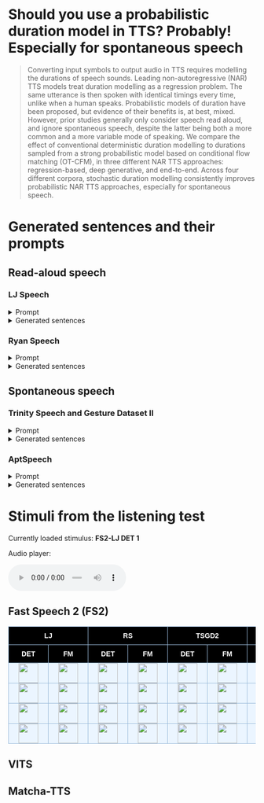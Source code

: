 # Should you use a probabilistic duration model in TTS? Probably! Especially for spontaneous speech

> Converting input symbols to output audio in TTS requires modelling the durations of speech sounds. Leading non-autoregressive (NAR) TTS models treat duration modelling as a regression problem. The same utterance is then spoken with identical timings every time, unlike when a human speaks. Probabilistic models of duration have been proposed, but evidence of their benefits is, at best, mixed. However, prior studies generally only consider speech read aloud, and ignore spontaneous speech, despite the latter being both a more common and a more variable mode of speaking. We compare the effect of conventional deterministic duration modelling to durations sampled from a strong probabilistic model based on conditional flow matching (OT-CFM), in three different NAR TTS approaches: regression-based, deep generative, and end-to-end. Across four different corpora, stochastic duration modelling consistently improves probabilistic NAR TTS approaches, especially for spontaneous speech.



<style type="text/css">
    .tg {
    border-collapse: collapse;
    border-color: #9ABAD9;
    border-spacing: 0;
  }

  .tg td {
    background-color: #EBF5FF;
    border-color: #9ABAD9;
    border-style: solid;
    border-width: 1px;
    color: #444;
    font-family: Arial, sans-serif;
    font-size: 14px;
    overflow: hidden;
    padding: 0px 20px;
    word-break: normal;
    font-weight: bold;
    vertical-align: middle;
    horizontal-align: center;
    white-space: nowrap;
  }

  .tg th {
    background-color: #000000;
    border-color: #9ABAD9;
    border-style: solid;
    border-width: 1px;
    color: #fff;
    font-family: Arial, sans-serif;
    font-size: 14px;
    font-weight: normal;
    overflow: hidden;
    padding: 0px 20px;
    word-break: normal;
    font-weight: bold;
    vertical-align: middle;
    horizontal-align: center;
    white-space: nowrap;
    padding: 10px;
    margin: auto;
  }

  .tg .tg-0pky {
    border-color: inherit;
    text-align: center;
    vertical-align: top,
  }

  .tg .tg-fymr {
    border-color: inherit;
    font-weight: bold;
    text-align: center;
    vertical-align: top
  }
  .slider {
  -webkit-appearance: none;
  width: 75%;
  height: 15px;
  border-radius: 5px;
  background: #d3d3d3;
  outline: none;
  opacity: 0.7;
  -webkit-transition: .2s;
  transition: opacity .2s;
}

.slider::-webkit-slider-thumb {
  -webkit-appearance: none;
  appearance: none;
  width: 25px;
  height: 25px;
  border-radius: 50%;
  background: #409cff;
  cursor: pointer;
}

.slider::-moz-range-thumb {
  width: 25px;
  height: 25px;
  border-radius: 50%;
  background: #409cff;
  cursor: pointer;
}

audio {
    width: 240px;
}

/* CSS */
.button-12 {
  display: flex;
  flex-direction: column;
  align-items: center;
  padding: 6px 14px;
  font-family: -apple-system, BlinkMacSystemFont, 'Roboto', sans-serif;
  border-radius: 6px;
  border: none;

  background: #6E6D70;
  box-shadow: 0px 0.5px 1px rgba(0, 0, 0, 0.1), inset 0px 0.5px 0.5px rgba(255, 255, 255, 0.5), 0px 0px 0px 0.5px rgba(0, 0, 0, 0.12);
  color: #DFDEDF;
  user-select: none;
  -webkit-user-select: none;
  touch-action: manipulation;
}

.button-12:focus {
  box-shadow: inset 0px 0.8px 0px -0.25px rgba(255, 255, 255, 0.2), 0px 0.5px 1px rgba(0, 0, 0, 0.1), 0px 0px 0px 3.5px rgba(58, 108, 217, 0.5);
  outline: 0;
}

video {
  margin: 1em;
}


</style>

# Generated sentences and their prompts



## Read-aloud speech

### LJ Speech

<details>

<summary>Prompt</summary>
<p>
Take these sentence for example:

<br/>
``` <br/>
The prisoners were in due course transferred to Newgate, to be put upon their trial at the Central Criminal Court. <br/>
They had to handcuff her by force against the most violent resistance, and still she raged and stormed, <br/>
The Secret Service has attempted to perform this function through the activities of its Protective Research Section <br/>
But the affair still remained a profound mystery. No light was thrown upon it till, towards the end of March, 
Yet the public opinion of the whole body seems to have checked dissipation. <br/>
the Presidential limousine arrived at the emergency entrance of the Parkland Hospital at about twelve:thirty-five p.m. <br/>
Oswald was arrested and jailed by the New Orleans Police Department for disturbing the peace, in connection with a street fight which broke out when he was accosted <br/>
gaming of all sorts should be peremptorily forbidden under heavy pains and penalties. <br/>
we have reached into the heart of the problem which is to provide such annual earnings for the lowest paid worker as will meet his minimum needs. <br/>
it had established periodic regular review of the status of four hundred individuals; <br/>
who was one of the first witnesses to alert the police to the Depository as the source of the shots, as has been discussed in chapter three. <br/>
were governed by rules which they themselves had framed, and under which subscriptions were levied <br/>
might have been more alert in the Dallas motorcade if they had retired promptly in Fort Worth. <br/>
. <br/>
. <br/>
. <br/>
100 sentences <br/>
<br/>
``` <br/>

Generate 100 sentences in a similar writing style. Talk about going to the zoo, going to a shopping centre or a mall and a day at the school. Make sure it looks like the text is from a similar speaker. Same conversational style try to match the speaker characteristics as much as you can.
</p>
</details>

<details>
<summary>Generated sentences</summary>
<p>
TThe family, in anticipation of a delightful day, set forth to the zoological gardens, a repository of nature's marvels. <br/>
Upon entering the grand gates of the shopping centre, they were greeted by a cacophony of sounds, each store vying for attention. <br/>
The majestic lion, king of the animal kingdom, lay in repose under the shade of an ancient oak, barely acknowledging the gathered spectators. <br/>
This journey from classroom to zoo to mall taught one vital lesson: learning thrives not just in silence and books but in the lively embrace of the world's vast wonders. <br/>
Children, with eyes wide with wonder, pressed their faces against the glass of the aquarium, mesmerized by the dance of the tropical fish. <br/>
In the food court, a veritable feast was laid out, offering delicacies from the far corners of the earth, each stall a testament to the culinary diversity of mankind. <br/>
The elephant, with its ponderous gait and wise eyes, seemed to carry the wisdom of the ages as it slowly made its way to the watering hole. <br/>
The milliner's shop, with its array of bonnets and hats, seemed a throwback to a time when headwear was a symbol of one's status in society. <br/>
The shrill cries of the monkeys in their enclosure provided a stark contrast to the otherwise serene ambiance of the zoo. <br/>
Bargain hunters thronged the aisles of the clearance sale, each in search of that elusive deal that would mark the day's triumph. <br/>
The giraffes, with their long necks stretching towards the heavens, seemed to be in a world of their own, aloof from the gaze of the onlookers. <br/>
The scent of freshly baked bread from the bakery mingled with the perfume of the florist, creating an olfactory tapestry that enveloped the shoppers. <br/>
The reptile house, with its dimly lit corridors and the silent watchfulness of its inhabitants, evoked a sense of mystery and ancient lore. <br/>
The jeweler, with a craftsman's eye, meticulously arranged the display, each piece a testament to human artistry and the allure of precious stones. <br/>
The peacocks, with their plumage in full display, strutted with an air of vanity, seemingly aware of their unrivaled beauty. <br/>
The bookshop, a haven of tranquility amidst the hustle and bustle, offered the promise of worlds waiting to be discovered within the pages of its tomes. <br/>
The ice cream vendor, with his cart adorned with pictures of frozen delights, became the center of attention as children clamored for a sweet treat. <br/>
The fragrance section of the department store enveloped shoppers in a cloud of scents, each vial containing the essence of dreams and memories. <br/>
The penguins, with their comedic waddle, provided a moment of levity, their antics a reminder of nature's capacity for joy. <br/>
The antique shop, a treasure trove of history's artifacts, invited the curious to delve into the stories of objects left behind by time. <br/>
The butterfly enclosure, a kaleidoscope of color, offered a moment of enchantment as these delicate creatures flitted from flower to flower. <br/>
In the toy shop, generations of toys stood in silent testimony to the changing tides of children's fantasies and the timeless joy of play. <br/>
The zoo's aviary, a symphony of birdcalls, was a reminder of the vastness of nature's palette, each species a unique note in the harmony of life. <br/>
The café, with its promise of refreshment, became a gathering place for weary shoppers, a brief respite in their quest for commerce. <br/>
As the day waned, the families, laden with purchases and memories, made their way home, their hearts full from the day's adventures in the realms of nature and commerce. <br/>
Upon entering the grand gates of the local zoo, one is immediately struck by the cacophony of sounds, a vivid testament to the diversity housed within. <br/>
The majestic lions, in their enclosures, lay with a regal indifference, surveying their kingdom with lazy, half-closed eyes. <br/>
Children, their faces alight with wonder, pressed eagerly against the glass of the reptile house, their breath fogging up the surface. <br/>
It was a marvel to observe the agile monkeys, who, with deft leaps and bounds, seemed to mock the gravity that bound the rest of us earthward. <br/>
The zookeepers, with a patience born of routine, answered the myriad questions posed by curious onlookers, their knowledge deep and detailed. <br/>
Amidst the aviary's dense foliage, the flash of vibrant plumage revealed the presence of exotic birds, their songs a melody of the wild. <br/>
As the afternoon waned, the crowd at the elephant exhibit grew, each visitor eager to witness the gentle giants' graceful movements. <br/>
The chill of the aquarium's halls contrasted sharply with the outdoor warmth, its blue lights casting an otherworldly glow on fascinated faces. <br/>
At the penguin enclosure, the birds' comedic waddle elicited laughter and delight, a welcome relief from the more somber moods of some exhibits. <br/>
The gift shop, strategically placed at the zoo's exit, offered an array of souvenirs, each item a tangible memory of the day's adventures. <br/>
The vast expanse of the shopping center loomed ahead, its many stores promising untold treasures to those willing to explore. <br/>
The hum of conversation filled the air, a constant backdrop to the clatter of shopping carts and the soft shuffle of feet on polished floors. <br/>
In the food court, the mingling aromas of a dozen different cuisines created a tantalizing invitation to dine. <br/>
Sales signs, bold and beckoning, adorned the windows of every shop, each one a siren call to bargain hunters. <br/>
The mall's central atrium, adorned with seasonal decorations, became a gathering place for weary shoppers seeking a moment's rest. <br/>
Teenagers roamed in packs, their laughter echoing off the high ceilings, a hallmark of the freedom found in such communal spaces. <br/>
Parents, their patience stretched thin, navigated the crowds with strollers in tow, their journeys marked by frequent stops and starts. <br/>
The latest fashion trends were on full display, mannequins dressed in the height of style, silently inviting onlookers to update their wardrobes. <br/>
Occasionally, a street performer would captivate an impromptu audience, their artistry adding a layer of unexpected delight to the shopping experience. <br/>
As night fell, the shopping center's lights shimmered like stars, transforming the complex into a beacon for those seeking late-night entertainment. <br/>
The morning's light barely crept through the classroom windows as students shuffled in, the day's lessons a looming presence in their minds. <br/>
In the corridors, the echo of footsteps mingled with the distant sound of a bell, heralding the start of another academic venture. <br/>
The chalk's screech against the blackboard filled the room, each word written by the teacher a testament to the day's learning objectives. <br/>
Students huddled over textbooks, their brows furrowed in concentration, a silent battle against the complexities of new knowledge. <br/>
The library stood as a sanctuary of silence, its shelves laden with the weight of words, a haven for those seeking solace in study. <br/>
Lunchtime brought a cacophony of sounds to the cafeteria, the clatter of trays and the murmur of conversations a welcome interlude. <br/>
On the playground, the air was filled with the shouts and laughter of children, a brief escape from the confines of the classroom. <br/>
Teachers patrolled the halls with a vigilant gaze, their presence a constant reminder of the order that governed the school's daily life. <br/>
In the science lab, the smell of chemicals mingled with the sense of anticipation, each experiment a journey into the unknown. <br/>
Art class revealed a burst of color against the school's otherwise monochrome backdrop, creativity blooming amidst strict schedules. <br/>
The gym echoed with the sound of sneakers on wood, the physical exertion a counterbalance to the day's mental challenges. <br/>
History lessons unfolded like stories, the past coming alive through the teacher's words, a bridge across time. <br/>
Mathematics, with its numbers and equations, offered a puzzle for the mind, logic and reasoning entwined in a dance of digits. <br/>
The school bell's ring, a clarion call, signaled the end of one period and the start of another, a cyclical reminder of time's passage. <br/>
In the computer lab, screens glowed with the promise of technological exploration, fingers dancing over keyboards in digital discovery. <br/>
Language classes wove a tapestry of sounds, the nuances of grammar and vocabulary a challenge to master. <br/>
The school counselor's office offered a haven of advice, a guiding light for those navigating the tumultuous waters of adolescence. <br/>
As the final bell rang, the rush of students towards the exit was a torrent of relief, the promise of home a sweet end to the day. <br/>
Homework assignments, like seeds of knowledge, were planted in the minds of students, destined to grow in the soil of their intellect. <br/>
School buses lined up like sentinels, their engines humming a song of departure, ready to ferry their charges back to the comforts of home. <br/>
Extracurricular activities flourished in the after-school hours, each club and team a microcosm of shared interests and talents. <br/>
The setting sun cast long shadows across the schoolyard, a quiet reminder of the day's end and the passage of another page in the academic year. <br/>
Teachers gathered in the staff room, their conversation a blend of reflection and anticipation, the day's events a mosaic of triumphs and challenges. <br/>
The silence that settled over the empty classrooms was a stark contrast to the day's earlier bustle, a momentary pause in the cycle of education. <br/>
Lost items found their way to the school's lost and found, each one a story of forgetfulness and the hope of reunion. <br/>
The principal's office, often perceived as a place of authority and discipline, also served as the heart of the school's administrative life. <br/>
Bulletin boards, adorned with notices and achievements, offered a snapshot of school life, a collage of opportunities and accolades. <br/>
Parent-teacher meetings, scheduled in the calendar, promised a confluence of perspectives, a partnership in the educational journey. <br/>
The school's garden, tended by student volunteers, bloomed with the seasons, a living lesson in nature's cycles. <br/>
As night descended, the school stood silent and empty, a vessel of dreams and aspirations, waiting to be filled again with the dawn of a new day. <br/>
Early in the morning, the school organized a field trip, a journey that promised both education and entertainment, to the local zoo. <br/>
Students gathered at the entrance, their chatter blending with the distant calls of animals, a prelude to the day's adventures. <br/>
On their way, the bus passed by the city's sprawling shopping center, its vastness a reminder of commerce's reach. <br/>
Upon arrival, the sight of the majestic elephants immediately captivated the students, a living lesson in biology and conservation. <br/>
The teachers, acting as guides, pointed out the importance of each habitat, their words weaving knowledge into the fabric of experience. <br/>
In the reptile house, the students faced their fears, learning that understanding can turn apprehension into respect. <br/>
The gift shop at the zoo offered educational souvenirs, each item a memento of learning outside the classroom walls. <br/>
Meanwhile, a group of students tasked with a project on economics ventured into the shopping center, their observations aimed at understanding consumer behavior. <br/>
They noted the variety of stores, each catering to different needs and wants, a practical lesson in supply and demand. <br/>
The food court provided a study in choices and preferences, a live demonstration of market segmentation and targeting. <br/>
Back at the zoo, a keeper's talk on endangered species sparked a discussion among students about responsibility and environmental stewardship. <br/>
The aquarium's serene beauty offered a moment of reflection, the silent fish a contrast to the bustling corridors of the school. <br/>
As the day drew to a close, the students gathered for a sketching session, capturing the animals' forms, a blend of art and observation. <br/>
Returning to school, they passed the shopping center once more, its lights a beacon in the early evening, a symbol of the community's pulse. <br/>
The bus ride back was a buzz of excited conversations, each student sharing their day's highlight, a chorus of shared experiences. <br/>
Upon their return, the schoolyard, usually a scene of hurried departures, was a place of animated recounting, the field trip a bonding experience. <br/>
Teachers reminded students to pen down their reflections, an assignment that would bridge their experiences with their curricular studies. <br/>
In the following days, presentations were made, the zoo and shopping center visits transformed into educational showcases. <br/>
Students debated the ethics of zoos and the impact of consumerism, their classroom a forum for critical thinking and exchange. <br/>
Art projects inspired by the trip adorned the hallways, turning the school into a gallery of student creativity and insight. <br/>
The economics project group presented their findings, the shopping center's dynamics distilled into graphs and analyses. <br/>
Reflections on the endangered species talk led to a school-wide initiative on sustainability, the field trip sparking action. <br/>
The zoo visit, once merely an outing, became a catalyst for a deeper understanding of biology, ecology, and environmental science. <br/>
The shopping center excursion, too, shed light on the practical applications of mathematics, social studies, and economics. <br/>
As the term progressed, the memories of the field trip lingered, a reminder of the day when the zoo and the mall became classrooms without walls.
</p>
</details>

### Ryan Speech


<details>

<summary>Prompt</summary>
<p>
Take these sentence for example: <br/>
 <br/>
``` <br/>
No, my friends keep me company. <br/>
It grows somewhat like the lily of the valley, but its height is about three feet. <br/>
Do you want to add anything to the order? <br/>
Do you mean you are from England or you speak English? <br/>
Could I be doing something different to make this more enjoyable? <br/>
And could I book those flights for the morning, if possible? <br/>
Even the creatures of the wood knew and loved him, for he never hurt anything that God had made. <br/>
With logs of trees, a few hurdles, and other field appliances, a rustic banqueting hall was prepared and everything was very nice. <br/>
Yes, they are playing at seven ten p m against the Cubs. <br/>
They did not touch me, but merely showed the natural curiosity which is felt at the sight of a foreigner who has appeared unexpectedly. <br/>
From paradise, I think, said Otto, with that patient seriousness that he had caught from the monks, and that sat so quaintly upon him. <br/>
Why does unscented hair spray smell? <br/>
I was at school in Canton Berne; it is a mother tongue to me. <br/>
 <br/>
. <br/>
. <br/>
. <br/>
100 sentences <br/>
``` <br/>
 <br/>
Generate 100 sentences in a similar writing style. Talk about going to the zoo and going to a shopping centre or a mall. Make sure it looks like the text is from a similar speaker
</p>
</details>


<details>

<summary>Generated sentences</summary>
<p>
The lions at the zoo roared loudly, as if they were greeting us personally upon our arrival. <br/>
I couldn't help but marvel at the vibrant colors of the parrots, chatting away in their enclosure. <br/>
Do you think the elephants enjoy painting? I asked, watching one create a beautiful piece with its trunk. <br/>
The smell of fresh popcorn wafted through the air, leading us to the zoo's quaint little snack stand. <br/>
We found a bench by the monkey exhibit, perfect for a quick rest and some people-watching. <br/>
Should we buy a souvenir? I pondered aloud, eyeing the cute stuffed animals in the gift shop. <br/>
The aquarium section was mesmerizing, with its soothing blue lights and the graceful dance of the fish. <br/>
I had to chuckle at the zebras, who seemed to be engaged in their own version of a staring contest with us. <br/>
Look, the new tiger cubs! exclaimed my friend, as we hurried over to the big cat area. <br/>
It was feeding time for the giraffes, and we got to watch them stretch their long necks for lettuce. <br/>
I've always found the reptile house both eerie and fascinating, with its silent, watchful inhabitants. <br/>
The petting zoo was a hit with the children, their laughter mixing with the sounds of the animals. <br/>
I wonder what it's like to be a zookeeper, I mused, watching a worker tend to the flamingos. <br/>
The penguin parade was about to start, a daily highlight that drew a cheerful crowd. <br/>
We paused to admire the orchids in the zoo's tropical greenhouse, a riot of color and fragrance. <br/>
Shall we adopt an animal? the sign suggested, offering a way to support the zoo's conservation efforts. <br/>
As we left, the peacocks bid us farewell, their feathers a stunning display of nature's artistry. <br/>
The mall was bustling, a lively hub of shoppers and diners alike. <br/>
We made a beeline for the bookstore, a treasure trove of stories waiting to be discovered. <br/>
The food court offered a world tour of cuisines, making it hard to choose just one. <br/>
This sale is too good to miss! I overheard someone say, clutching a handful of discounted clothes. <br/>
The new tech store had the latest gadgets on display, drawing a crowd of eager customers. <br/>
I found a cozy corner in the coffee shop, perfect for people-watching and sipping my latte. <br/>
Do you want to try the virtual reality experience? my friend asked, pointing to a new setup near the center. <br/>
The aroma of freshly baked cookies led us to a small bakery, where we couldn't resist buying a dozen. <br/>
We stumbled upon a local artist's pop-up gallery, each piece more captivating than the last. <br/>
The ice skating rink was a whirl of motion, laughter echoing as skaters glided past. <br/>
Let's take a photo in the photo booth, suggested my friend, a fun way to capture our mall adventure. <br/>
The fashion show on the central stage was a dazzle of lights, music, and stunning outfits. <br/>
A group of street performers gathered a crowd, their acrobatic feats leaving everyone in awe. <br/>
I could spend hours in this place, I thought, admiring a shop dedicated entirely to exotic teas. <br/>
The mall's indoor garden was a peaceful retreat, complete with a trickling fountain and benches. <br/>
They have a workshop today on DIY jewelry, my friend noted, interested in the craft event. <br/>
We paused to watch a cooking demonstration, the chef's skills as impressive as the delicious samples. <br/>
Remember to validate your parking, a helpful sign reminded us, a small but important detail. <br/>
The children's play area was a hive of activity, a safe space for little ones to burn off energy. <br/>
Let's check the map, I suggested, realizing just how easy it was to get turned around in the sprawling mall. <br/>
A flash sale at the electronics store caused quite the stir, bargain hunters rushing in. <br/>
The luxury brand section was like stepping into another world, with its opulent displays and exclusive boutiques. <br/>
This place has the best smoothie bar, my friend claimed, leading the way to a hidden gem. <br/>
We signed up for the mall's loyalty program, enticed by the promise of discounts and special offers. <br/>
The seasonal decorations made the mall feel festive, from twinkling lights to oversized ornaments. <br/>
I've been looking for this book everywhere! I exclaimed, finally finding a rare edition in the second-hand. <br/>
The zoo was bustling with families, a true testament to its popularity among locals and tourists alike. <br/>
I couldn't help but admire the elegant flamingos, their pink feathers a stark contrast against the blue pond. <br/>
Isn't it fascinating how the monkeys swing with such ease, almost as if they're performing for an audience? <br/>
Our next stop has to be the lion's den; I've heard their roars can be heard across the entire zoo. <br/>
Do you think the gift shop will have those adorable plush elephants? My niece would love one. <br/>
Walking through the reptile house felt like stepping into another world, each enclosure a window to a different habitat. <br/>
I found myself captivated by the slow, graceful movements of the sea turtles in the aquarium section. <br/>
Would you like to grab a bite at the zoo cafe, or shall we pack our own picnic next time? I pondered aloud. <br/>
The map shows a bird aviary nearby, let's make sure to visit. I've always been intrigued by exotic birds. <br/>
Watching the penguins dive into the water is always a highlight for me; their antics are so playful and amusing. <br/>
Remember to wear comfortable shoes, I reminded my friend, knowing we'd be doing a lot of walking. <br/>
The idea of a guided tour sounds intriguing. Do you think we'll learn more about the animals that way? <br/>
I'm curious about the conservation efforts here. It's important to support zoos that prioritize animal welfare. <br/>
The souvenir shop was our last stop, a chance to bring home a piece of our memorable day. <br/>
As we left the zoo, I felt a renewed sense of wonder for the natural world and its inhabitants. <br/>
Transitioning to our mall adventure, the vibrant store displays immediately caught our eye. <br/>
Do you think the food court has that new sushi place? I asked, already craving something fresh and delicious. <br/>
The shopping center's layout was impressive, with wide aisles and plenty of seating areas for weary shoppers. <br/>
I couldn't resist stopping by the bookstore; there's something about browsing shelves that feels so comforting. <br/>
The mall's indoor garden was a peaceful retreat amid the hustle and bustle of shoppers. <br/>
Let's check out the electronics store for the latest gadgets, suggested my companion, eager for new tech. <br/>
Fashion boutiques lined the corridors, each window more enticing than the last. <br/>
We made a pact to only buy what we needed, but the seasonal sales were too good to pass up. <br/>
The aroma from the bakery was irresistible, leading us to indulge in freshly baked pastries. <br/>
How about a movie after shopping? The cinema's latest offerings promised a perfect end to our day. <br/>
The mall's art exhibit added a cultural touch to our visit, showcasing local talent. <br/>
Finding a parking spot was a challenge, a reminder of the mall's popularity on weekends. <br/>
I heard there's a new virtual reality arcade, my friend mentioned, excitement in their voice. <br/>
We laughed over ice cream cones, sharing stories and making plans for our next outing. <br/>
As we exited the mall, bags in hand, we couldn't help but feel content with our day's discoveries. <br/>
The jewelry store window glinted with promise, tempting us with its sparkling displays. <br/>
Shall we take a break and people-watch for a bit? It's always interesting to observe the mall's diverse crowd. <br/>
The children's play area was alive with laughter, a joyful sight that brought smiles to our faces. <br/>
We stumbled upon a pop-up shop selling handmade goods, a delightful find that supported local artisans. <br/>
The escalators offered a moment of rest, a brief pause as we moved between floors. <br/>
This place has everything, I mused, impressed by the variety of stores and services available. <br/>
The sound of live music led us to a small stage where a local band was performing, adding to the mall's lively atmosphere. <br/>
We made sure to visit the outdoor section of the mall, enjoying the blend of shopping and nature. <br/>
I could spend hours here, my friend said, echoing my thoughts about the mall's inviting environment. <br/>
As the day drew to a close, we reflected on our zoo and mall adventures, grateful for the memories made. <br/>
The morning bell echoed through the halls, signaling the start of another day filled with learning and discovery. <br/>
I hurried to my first class, clutching my notebook and pencil, eager to jot down the day's lessons. <br/>
The chemistry lab was a buzz of activity, with students mixing solutions and marveling at the reactions. <br/>
Do you understand this math problem? I whispered to my classmate, struggling with a particularly tricky equation. <br/>
Our history teacher brought the past to life, weaving tales of ancient civilizations with such passion and detail. <br/>
Lunchtime was a welcome break, a chance to recharge and share stories with friends under the warm sun. <br/>
The library's quiet corners offered a perfect escape for those moments when the world outside felt too loud. <br/>
I lost track of time browsing the shelves, each book a doorway to a different time and place. <br/>
Are you joining the after-school club meeting today? I was asked, reminded of the communities that thrived beyond the classroom. <br/>
The art room smelled of paint and possibility, a space where creativity knew no bounds. <br/>
Our teacher encouraged us to express ourselves freely, reminding us that there's no wrong way to create art. <br/>
The gym echoed with the sounds of bouncing balls and sneakers squeaking against the polished floor. <br/>
I cheered on my classmates during the basketball game, feeling a sense of pride and camaraderie. <br/>
As the afternoon sun cast long shadows, I noticed the beauty of the campus, with its sprawling grounds and ancient trees. <br/>
Homework club is a lifesaver, I thought, grateful for the extra help and the quiet space to study. <br/>
The science fair posters lined the hallway, each project a testament to the curiosity and hard work of my peers. <br/>
What's your project about? I asked, intrigued by the innovative ideas on display.
</p>

</details>


## Spontaneous speech

### Trinity Speech and Gesture Dataset II

<details>

<summary>Prompt</summary>
<p>
 <br />
Take these sentence for example: <br />
 <br />
``` <br />
; , Finish at like six; , or maybe seven or eight; then we'd all go out, you know have a few drinks head out to a nightclub or something like that come home. <br />
; a bit of a; kind of a short story rather than just one scene; So all the class we all got together, the base was because every time we went to a new class. <br />
; , And then all of a sudden the cameras came on and Leonardo DiCaprio was like; Just sitting like this just blocking himself, ; , And we're like oh shit it's Leonardo DiCaprio And then he was literally just like, ; <br />
; for six months, in relation to college, I went over to a place called; , Old Westbury Golf and Country Club in Long Island So I stayed there for six months. <br />
I don't know if he looks at it as a regret, ; But the way he was talking about it you could see he was saddened by it; which kind of was, kind of puts things into perspective for you that like. <br />
We started off in Amsterdam; , So I went to Amsterdam Germany Poland; , Um; , Croatia Slovenia. <br />
people in the music industry, and; But I think I told you the story before but I'm going to tell it again anyway; Oh sorry even a better story than that. <br />
 <br />
. <br />
. <br />
. <br />
total 100 sentences <br />
``` <br />
 <br />
Generate 100 sentences in a similar conversational spontaneous style containing disfluencies, hesitations, repeats etc. With approximately similar lengths. Talk about going to the zoo, going to a shopping centre or a mall and talk about your day at the school.  Here ; is a breath and , is a pause use these too and generate syntactically similar sentences. Make it sound natural as one will do in conersational settings. Use fewer commas and fewer uh and uhm.

</p>

</details>

<details>
  <summary>Generated sentences</summary>
<p> 
<br/>
; I'm like, should we take photos? But my phone, it's dead, completely dead.  <br/>
; And then, the elephants, they're huge, you know? Just massive.  <br/>
; We're walking, and suddenly, this peacock just shows up, fanning its feathers.  <br/>
; I'm trying to get a closer look, but, you know, there's this fence.  <br/>
; Oh, and the gift shop, it was, kind of pricey, but I bought a keychain.  <br/>
; We were starving, so we thought, let's grab a bite, but the line, it was so long.  <br/>
; Then, we're leaving, and it starts to rain, just our luck, right?  <br/>
; I saw this cute hat, but when I tried it on, it looked weird on me.  <br/>
; We saw these kids, running around, screaming ; parents nowhere.  <br/>
; And then, there's the ice cream stand, but I dropped mine, just plop on the ground.  <br/>
; We thought about going to the aquarium section, but it was, like, closed for maintenance.  <br/>
; So, we're at the mall now, and it's packed, I mean, really crowded.  <br/>
; I'm looking for a parking spot, and it's like, there's none, just circles around.  <br/>
; We finally find this one store, and they're having a sale but nothing in my size.  <br/>
; My friend wants to check out this new electronics store, and I'm like, sure, why not?  <br/>
; Then, this guy, he spills his drink, and it's everywhere, on the floor.  <br/>
; We're about to leave, and my friend realizes, she lost her phone.  <br/>
; So, we backtrack, everywhere we went, and finally, it's at the lost and found.  <br/>
; And there's this kiosk, selling these quirky sunglasses, so I get a pair.  <br/>
; We pass by this jewelry store, and there's this beautiful necklace, but, you know, too expensive.  <br/>
; I'm trying on shoes, and this one pair, it's perfect, but the left one's tight.  <br/>
; We're heading out, and there's this group of teenagers, just loud and everywhere.  <br/>
; I remember, I wanted to buy this book, but the bookstore, it's gone, replaced.  <br/>
; We see this advertisement for a movie, and we're like, should we watch it? But we're too tired.  <br/>
; Oh, and the escalators, one of them was broken, so we had to take the stairs.  <br/>
; I'm looking for a restroom, and when I find it, there's a line, of course.  <br/>
; We wanted to sit and relax, but all the benches, they're taken, every single one.  <br/>
; There's this new makeup store, and I'm like, let's just look, ended up buying lipstick.  <br/>
; We're trying to find this specific shop, and we ask for directions, but it's confusing.  <br/>
; And then, there's this sale sign, but when we get there, it ended yesterday.  <br/>
; I wanted to buy a gift, but I'm indecisive, so I left with nothing.  <br/>
; We're leaving the mall, and I realize, I forgot where we parked.  <br/>
; Finally, we find the car, and it's like, we've been walking forever.  <br/>
; So, back to the zoo, remember? There was this funny parrot, mimicking people.  <br/>
; And I'm trying to get a video, but then it just stops, typical.  <br/>
; We're at the reptile house, and it's cool, but kind of creepy, snakes everywhere.  <br/>
; I wanted to see the pandas, but they're asleep, just our luck, again.  <br/>
; We're at this exhibit, and there's supposed to be this rare bird, but we can't find it.  <br/>
; Oh, and the map, it's confusing, we got lost, like, three times.  <br/>
; There's this play area for kids, and it's chaotic, but the kids are having fun.  <br/>
; We're about to watch this feeding show, but it's so crowded, can't see a thing.  <br/>
; And then, we're leaving, and this bird, it poops, nearly misses me.  <br/>
; So, we're hungry, and we find this place, but it's just hot dogs.  <br/>
; And the zoo, it's closing, but we missed the last show, didn't know the time.  <br/>
; We're exiting, and there's this huge line for the tram, so we walk.  <br/>
; Back at the mall, we see this art exhibit, but it's closing in 10 minutes.  <br/>
; There's this store, all about sports, and my friend's excited, but I'm bored.  <br/>
; We try this new coffee place, and it's good, but took forever to get our order.  <br/>
; And there's this contest, win something, but we never win those, didn't bother.  <br/>
; We're looking for a bathroom again, and it's cleaner than I expected, thankfully.  <br/>
; We pass by this pet store, and there are puppies, but we just look, can't have pets.  <br/>
; And then, this store, it's playing loud music, but it's actually pretty good.  <br/>
; We're about to go home, and I realize, I didn't buy what I came for.  <br/>
; So, we're planning to go back, but maybe on a weekday, less people, hopefully.  <br/>
; And that's it, our trip to the zoo and the mall, just a regular day, but fun.  <br/>
; So, like, I get to school, right? And first thing, I forgot my math homework, just left it on the table.  <br/>
; And there's this quiz in history, I'm like, barely awake, trying to remember dates and stuff.  <br/>
; Lunchtime comes, and I'm sitting with my friends, and we're talking about this new game, everyone's obsessed.  <br/>
; Then, in gym class, we're playing dodgeball, and I'm hit, like, immediately, out in the first round.  <br/>
; I'm walking to the next class, and I see this poster for the school play, thinking maybe I should try out.  <br/>
; So, English class, we're reading this book, and I actually like it, but I'm behind a few chapters.  <br/>
; And there's this group project, right? But no one wants to take the lead, so it's kind of awkward.  <br/>
; I'm at my locker, and it won't open, just stuck, and I'm pulling and pulling, finally, it pops open.  <br/>
; Then, there's this assembly, supposed to be motivational, but it's just, you know, kind of boring.  <br/>
; We're leaving the assembly, and everyone's trying to be the first out, just a huge crowd at the doors.  <br/>
; And I'm thinking about the math homework I forgot, wondering if I can make up some excuse.  <br/>
; So, after school, there's practice for the soccer team, and I'm late, sprinting across the field to join.  <br/>
; And we're doing drills, and I'm trying, but I keep messing up, coach is not happy.  <br/>
; Practice ends, and we're all tired, but we decide to go grab something to eat, just hang out.  <br/>
; I'm on my way home, and I realize, I have this huge project due tomorrow, barely started.  <br/>
; So, I'm home, right? And I'm trying to work on this project, but my computer decides to update.  <br/>
; And I'm panicking, watching the update screen, just praying it finishes in time.  <br/>
; Finally, it's done, and I'm typing as fast as I can, but it's like, I can't get my thoughts straight.  <br/>
; I take a break, and I'm just staring out the window, thinking about how much I dislike group projects.  <br/>
; Then, my friend calls, asking about the math homework, and I'm like, forgot it, can you help?  <br/>
; We're on the phone, and she's trying to explain this math problem, but I'm just not getting it.  <br/>
; So, it's getting late, and I'm still not done with the project, feeling stressed.  <br/>
; And then, I remember, I have a science test too, just great, another thing to worry about.  <br/>
; I'm trying to study for science, but all I can think about is how much I want to sleep.  <br/>
; Then, I get a text from my friend, saying we should have studied together, missed opportunity.  <br/>
; It's past midnight, and I'm finally done with the project, but now I need to study.  <br/>
; I'm reading my science notes, and it's like, none of this is staying in my head.  <br/>
; And I think, maybe a quick nap will help, but I'm worried I won't wake up in time.  <br/>
; So, I set multiple alarms, just in case, and lay down, but my mind is racing.  <br/>
; And I'm thinking about the day, all the things that went wrong, and what's waiting for me tomorrow.  <br/>
; Eventually, I fall asleep, but it's not restful, keep waking up, checking the time.  <br/>
; Morning comes, and I'm groggy, trying to remember everything I studied last night.  <br/>
; I'm at breakfast, and I'm not really hungry, just nervous about the test and the project presentation.  <br/>
; And I'm out the door, backpack heavy with books, hoping today will be better than yesterday.  <br/>
; I get to school, and first thing, there's a pop quiz in English, didn't see that coming.  <br/>
; And I'm sitting there, trying to remember what I read, but it's all a blur.  <br/>
; Lunchtime, and I'm with my friends, but I can't stop thinking about the science test.  <br/>
; Then, it's time for the test, and I'm looking at the questions, some of it's familiar, thankfully.  <br/>
; After the test, I'm not sure how I did, just hoping for the best, really.  <br/>
; And then, it's time for the project presentation, and our group is a mess, but we manage.  <br/>
; School's finally over, and I'm walking out, feeling like I've survived a marathon.  <br/>
; I'm on my way home, and I'm thinking, maybe I'll take it easy tonight, just relax.  <br/>
; But then, I remember, I have homework in three subjects, no rest for the weary.  <br/>
; So, I'm home, and I'm starting on homework, but first, a snack, need some energy.  <br/>
; And I'm working, and it's not so bad, feeling a little better about things.
</p>
</details>

### AptSpeech

<details>

<summary>Prompt</summary>
<p>
Take these sentence for example: <br/>
``` <br/>
And you can assume that all of the openings are doorways that will have doors that can open and close- So, <br/>
Yes, and any room can be anything you want it to be. It's really up to you guys to decide how to divide up the space. so that you're comfortable living there. <br/>
so we'd like to talk a little bit about maybe some good or maybe some bad experiences you've had with roommates. <br/>
uh And I will be able to give you advice, because I am a world renowned interior decorator and designer, <br/>
shopping centers starting with bedroom, kitchen, living room bathroom, rugs and miscellaneous. <br/>
uh sharing a space with somebody. ; : Have you had a roommate in your life? : More than one time? : And what about you? Have you had more than, <br/>
; and that subject is, ; roommates, ; or flatmates, or anyone you've ever shared, ; a living space with, ; <br/>
; is we're going to have a conversation just between the three of us, ; and we're going to talk about a particular subject, ; and that subject is, ; roommates, ; <br/>
And any issues uh sharing the like the combined space? Like say the living room, maybe you had a TV or a music system. <br/>
My recommendation would be to start with the bedrooms again because these are bare essentials. Everyone must sleep - at least a few hours a night. <br/>
or exercise or games or - things of that nature so there's plenty of stuff to, use the rooms for. <br/>
; and the reason we find this interesting is because it's a it's a tricky situation. : ; to sharing a space with someone but there can also be, ; <br/>
there's lots of options when you go and look in the- furniture store, you'll see that there's a lot of items in the miscellaneous category, <br/>
. <br/>
. <br/>
. <br/>
100 sentences <br/>
``` <br/>
 <br/>
Generate 100 sentences in a similar writing style. Talk about going to the zoo and going to a shopping centre or a mall. Make sure it looks like the text is from a similar speaker. Same conversational style try to match the speaker characteristics as much as you can. Here ; is breath try to use it wisely. do not over use breathing (;) use it only where it would be appropriate.  Create sentences to train a TTS model so it should not be too long and not too short too something that can be 10-11 seconds.
</p>

</details>

<details>

<summary>Generated sentences</summary>
<p>
So, visiting the zoo is like stepping into a whole new world, isn't it? Each exhibit is a doorway to a different habitat. <br/>
uh, And you know, you can decide to follow the map or just wander. It's really up to you to explore. <br/>
; So we'd like to talk about maybe some memorable or maybe some forgettable experiences you've had at the zoo. <br/>
And I can give you tips, because I've visited zoos all over the globe, from the savannas of Africa to the rainforests of Brazil. <br/>
Then there's the shopping center or mall, starting with the food court, clothing stores, electronics, home goods, and, uh, the miscellaneous shops. <br/>
Sharing a day out with someone at the zoo; have you ever done that? : Once? : More than once? : What about at the mall? Have you gone shopping with, <br/>
; and that's what's interesting, ; zoo visits and shopping trips, ; or any day out where you've shared the experience, <br/>
; we're going to have a chat, just between us, about those experiences, ; and specifically about, ; days out, ; <br/>
Any issues sharing the experience? Like navigating through crowds or deciding where to eat? <br/>
I'd recommend starting your zoo visit with the big attractions, like the lions or elephants. They're the main draws for a reason. <br/>
or maybe you're more into the shopping experience, looking for deals or the perfect outfit. <br/>
; and the reason this is fascinating is because it's a it's a mix of personal tastes and compromises when sharing these experiences, <br/>
There's a lot of options when you hit the mall - you'll see a wide variety in each store, especially in the 'new arrivals' sections, <br/>
you have to ask me- but as you can see, we have many options for spending the day - whether at the zoo or the mall, <br/>
have you ever had an experience, though, with someone who couldn't decide where to eat at the mall, and you just wandered aimlessly? <br/>
The food court can be a battleground, I'd say, because it's a spot everyone has an opinion on. <br/>
okay, well let's talk about those two destinations you just mentioned, the zoo and the mall. <br/>
mhm, sure - that actually leads us nicely into what we're planning next. <br/>
would you trade a zoo visit for a day at the mall? That's a tough choice for some. <br/>
The vibrant colors at the zoo are so natural - whereas the mall lights offer a more artificial ambiance. <br/>
well, considering your preferences might help. Let's see how that influences your choices, huh? <br/>
but remember, whatever you share on social media about your day out, we get to discuss here. <br/>
Yes, you can visit as many stores as you want, but remember, budget constraints mean you can't buy everything you like. : ; <br/>
no issues while exploring together, huh? <br/>
and let's start planning these outings, with some suggestions - so I'm just going to take you through some options. We've got two main destinations: the zoo and the mall. <br/>
I don't think there's a need to rush. Take your time to enjoy each moment. <br/>
And, uh, when you're at the zoo, don't you just love those moments when an animal comes right up to the glass? It's like they're greeting you personally. <br/>
So, how about when you find that perfect spot at the mall, right? The one store where everything just calls out to your style. <br/>
; Let's not forget, the parking situation - at the zoo or the mall - can make or break the start of your day. <br/>
I've got to say, the food options at the zoo have really stepped up; it's not just about snacks anymore but a whole dining experience. <br/>
uh, And if you're at the mall, do you prefer the big department stores or the unique, boutique shops? <br/>
; Planning your route through the zoo can be as strategic as planning your shopping spree to catch all the best sales. <br/>
The energy at the zoo early in the morning is unbeatable, with all the animals just waking up. <br/>
Or the calmness of the mall just as it opens, when the stores are all pristine and the crowds haven't arrived yet. <br/>
uh, Have you ever had that moment at the zoo when the weather just does a complete turnaround? Always brings a sense of adventure. <br/>
; And, talking about weather, the mall is a great escape on those days - endless entertainment without worrying about rain or shine. <br/>
You know, there's always that one exhibit at the zoo that you find yourself returning to, time and again. <br/>
Similarly, there's that one store in the mall that seems to have a magnetic pull, right? <br/>
; I always find it interesting to watch how people interact with the animals at the zoo, those moments of connection. <br/>
And at the mall, it's fascinating to observe the latest trends catching everyone's attention. <br/>
uh, The souvenir shops at the zoo are like treasure troves, each item telling a story of conservation and wonder. <br/>
Just like the specialty stores in the mall, where you can find those one-of-a-kind items that just scream 'you'. <br/>
; Ever noticed how a day at the zoo can make you forget all your worries? It's like a mini-vacation. <br/>
And how a successful shopping trip can give you that sense of accomplishment, like you've conquered the mall. <br/>
uh, Let's not overlook the educational aspect of the zoo, where every visit teaches you something new about our planet. <br/>
And, believe it or not, even a day at the mall can be educational, showing you the latest in technology, fashion, and design. <br/>
There's something magical about watching the sunset at the zoo, as the day slowly comes to an end and the animals settle down. <br/>
Finding a quiet corner in the mall to enjoy a coffee and people-watch can be surprisingly relaxing in the midst of chaos. <br/>
The excitement of spotting your favorite animal out and about during a zoo visit never gets old, does it? <br/>
Stumbling upon a flash sale at your preferred store in the mall feels like hitting the jackpot, right? <br/>
Have you ever attended a feeding time or a talk by the zookeepers? It's a great way to learn and engage. <br/>
Navigating the mall during holiday seasons is both thrilling and overwhelming with the decorations and the crowds. <br/>
The zoo's gift shops are perfect for finding unique gifts that also support wildlife conservation. <br/>
Ever notice how the ambiance of a luxury department store in the mall can make you feel like you're in a different world? <br/>
There's a sense of community at the zoo, especially when everyone's excited to see a rare animal make an appearance. <br/>
The food court in the mall offers a world tour of cuisines, perfect for when you can't decide what you're in the mood for. <br/>
Observing the intricate social behaviors of animals at the zoo can be as captivating as watching a drama unfold. <br/>
The thrill of discovering a new store opening in the mall brings a fresh wave of excitement for your shopping adventures. <br/>
A zoo visit is a gentle reminder of the beauty and diversity of life on Earth, urging us to protect it. <br/>
The mall's seasonal displays and events add an extra layer of enjoyment to the shopping experience. <br/>
Getting to the zoo right as it opens means you get to enjoy the peace before the crowds arrive. <br/>
The satisfaction of finding exactly what you need after a long search in the mall is unmatched. <br/>
Zoo exhibits designed to mimic natural habitats offer a window into the world of the animals. <br/>
Late-night shopping at the mall, with fewer crowds and more relaxed vibes, can be quite enjoyable. <br/>
The interconnected paths of the zoo encourage exploration and discovery, similar to wandering through unfamiliar sections of the mall. <br/>
Finally, both the zoo and the mall offer opportunities for learning and growth, be it about wildlife or the latest cultural trends. <br/>
So, starting off the day with that first bell- it's like the starter pistol for the race, isn't it? Every class a different lap. <br/>
And then there's the rush to the locker between classes, a mini-maze of students all trying to beat the clock. <br/>
; Lunchtime is its own adventure, finding your friends in the sea of tables and settling in for stories and snacks. <br/>
I've always found the library to be a sanctuary during breaks, a quiet escape from the hustle of the school day. <br/>
uh, Group projects can be a mixed bag, right? They're a test of patience and collaboration, but so rewarding when everything clicks. <br/>
; Science labs bring out the inner experimenter in all of us, mixing chemicals and peering into microscopes. <br/>
The excitement of gym class, where everyone's energy levels just skyrocket- it's contagious, even if sports aren't your thing. <br/>
Or how about those moments in art class, where you're free to express whatever's on your mind through paint and pencil? <br/>
uh, School assemblies, though sometimes long, can be surprisingly uplifting with the right speakers or performances. <br/>
; And let's not forget the school bus ride- its own ecosystem of friendships, rivalries, and last-minute homework. <br/>
There's always that one subject that challenges you more than the rest, pushing you to grow and adapt. <br/>
Finding your spot in the cafeteria, where the noise somehow blends into a background for your thoughts. <br/>
uh, The relief and satisfaction of turning in a project you've worked on for weeks, feeling a weight lift off your shoulders. <br/>
; Elective classes offer a taste of freedom, choosing subjects you're genuinely interested in exploring further. <br/>
The final bell of the day rings like a liberation anthem, signaling the end of one chapter and the start of whatever comes next. <br/>
Walking home or to the bus with friends, rehashing the day's events and laughing over inside jokes. <br/>
School plays and concerts, where the community comes together to celebrate the talents of its students. <br/>
The rhythm of the school year, with its predictable highs and lows, shaping the narrative of our academic lives. <br/>
Participating in school clubs, where passions and interests find a communal ground and friendships are forged. <br/>
Homework, though often dreaded, is a quiet companion to the evening, a bridge between school and home life. <br/>
Parent-teacher meetings, a crossroads of perspectives, offering insights and forging partnerships in education. <br/>
School sports matches, where school spirit ignites and everyone comes together to cheer on their team. <br/>
The annual school fair, a highlight of the year, blending fun, fundraising, and community spirit. <br/>
Finding a mentor in a teacher, someone who guides, challenges, and inspires you in ways you hadn't expected. <br/>
The nervous excitement of presenting in front of the class, a rite of passage in the journey of learning. <br/>
The shared experience of field trips, stepping out of the classroom and into the world, where lessons come to life. <br/>
Dealing with the inevitable challenges and setbacks, learning resilience and determination along the way. <br/>
Celebrating successes, big and small, recognizing the effort and growth behind each achievement. <br/>
The evolving landscape of friendships, the heart of the school experience, where bonds are tested and strengthened. <br/>
And finally, the anticipation of summer, a well-earned break and the promise of adventures beyond the school gates. <br/>
During physics, we marveled at the stars through the telescope, a blend of science and wonder that made the universe feel a bit closer. <br/>
In the bustling cafeteria, amidst the chatter and laughter, I shared my latest poem with friends, finding beauty in the fusion of art and daily life. <br/>
; The math puzzle competition in the library was a thrilling race against time, where numbers met strategy in a test of wit and teamwork. <br/>
; As we cleaned up after the biology lab, discussing the day's shopping plans, it struck me how learning and leisure intertwine, enriching our lives in unexpected ways.
</p>
</details>


<script>

function play_audio(filename, condition_name){
      let audio_id = "audio-stimuli-from-listening-test";
      audio = document.getElementById(audio_id);
      audio_source = document.getElementById(audio_id + "-src");
      stimulus_span = document.getElementById(audio_id + "-span");

      audio.pause();
      audio_source.src = filename;
      stimulus_span.innerHTML = condition_name;
      audio.load();
      audio.play();
}
</script>


# Stimuli from the listening test

<p>Currently loaded stimulus: <span id="audio-stimuli-from-listening-test-span" style="font-weight: bold;"> FS2-LJ DET 1</span></p>
<p>Audio player: </p>
<audio id="audio-stimuli-from-listening-test" controls="">
    <source id="audio-stimuli-from-listening-test-src" src="stimuli/FS2/LJ/DET_1.wav" type="audio/wav" />
</audio>

## Fast Speech 2 (FS2)

<table class="tg">
<thead>
  <tr>
    <th class="tg-0pky" colspan=2>LJ</th>
    <th class="tg-0pky" colspan=2>RS</th>
    <th class="tg-0pky" colspan=2>TSGD2</th>
    <th class="tg-0pky" colspan=2>AptS</th>
  </tr>
  <tr>
    <th class="tg-0pky">DET</th>
    <th class="tg-0pky">FM</th>
    <th class="tg-0pky">DET</th>
    <th class="tg-0pky">FM</th>
    <th class="tg-0pky">DET</th>
    <th class="tg-0pky">FM</th>
    <th class="tg-0pky">DET</th>
    <th class="tg-0pky">FM</th>
  </tr>
</thead>
<tbody>
  <tr>
    <td>
      <center>
        <img src="play_button_black.png" height="40" style="cursor: pointer;" onclick="play_audio('stimuli/FS2/LJ/DET_1.wav', 'FS2-LJ DET 1')" /> 
      </center>
    </td>
    <td>
      <center>
        <img src="play_button_black.png" height="40" style="cursor: pointer;" onclick="play_audio('stimuli/FS2/LJ/FM_1.wav', 'FS2-LJ FM 1')" /> 
      </center>
    </td>
    <td>
      <center>
        <img src="play_button_black.png" height="40" style="cursor: pointer;" onclick="play_audio('stimuli/FS2/RS/DET_1.wav', 'FS2-RS DET 1')" /> 
      </center>
    </td>
    <td>
      <center>
        <img src="play_button_black.png" height="40" style="cursor: pointer;" onclick="play_audio('stimuli/FS2/RS/FM_1.wav', 'FS2-RS FM 1')" /> 
      </center>
    </td>
    <td>
      <center>
        <img src="play_button_black.png" height="40" style="cursor: pointer;" onclick="play_audio('stimuli/FS2/TSGD2/DET_1.wav', 'FS2-TSGD2 DET 1')" /> 
      </center>
    </td>
    <td>
      <center>
        <img src="play_button_black.png" height="40" style="cursor: pointer;" onclick="play_audio('stimuli/FS2/TSGD2/FM_1.wav', 'FS2-TSGD2 FM 1')" /> 
      </center>
    </td>
    <td>
      <center>
        <img src="play_button_black.png" height="40" style="cursor: pointer;" onclick="play_audio('stimuli/FS2/AptS/DET_1.wav', 'FS2-AptS DET 1')" /> 
      </center>
    </td>
    <td>
      <center>
        <img src="play_button_black.png" height="40" style="cursor: pointer;" onclick="play_audio('stimuli/FS2/AptS/FM_1.wav', 'FS2-AptS FM 1')" /> 
      </center>
    </td>
  </tr>
  <tr>
    <td>
      <center>
        <img src="play_button_black.png" height="40" style="cursor: pointer;" onclick="play_audio('stimuli/FS2/LJ/DET_2.wav', 'FS2-LJ DET 2')" /> 
      </center>
    </td>
    <td>
      <center>
        <img src="play_button_black.png" height="40" style="cursor: pointer;" onclick="play_audio('stimuli/FS2/LJ/FM_2.wav', 'FS2-LJ FM 2')" /> 
      </center>
    </td>
    <td>
      <center>
        <img src="play_button_black.png" height="40" style="cursor: pointer;" onclick="play_audio('stimuli/FS2/RS/DET_2.wav', 'FS2-RS DET 2')" /> 
      </center>
    </td>
    <td>
      <center>
        <img src="play_button_black.png" height="40" style="cursor: pointer;" onclick="play_audio('stimuli/FS2/RS/FM_2.wav', 'FS2-RS FM 2')" /> 
      </center>
    </td>
    <td>
      <center>
        <img src="play_button_black.png" height="40" style="cursor: pointer;" onclick="play_audio('stimuli/FS2/TSGD2/DET_2.wav', 'FS2-TSGD2 DET 2')" /> 
      </center>
    </td>
    <td>
      <center>
        <img src="play_button_black.png" height="40" style="cursor: pointer;" onclick="play_audio('stimuli/FS2/TSGD2/FM_2.wav', 'FS2-TSGD2 FM 2')" /> 
      </center>
    </td>
    <td>
      <center>
        <img src="play_button_black.png" height="40" style="cursor: pointer;" onclick="play_audio('stimuli/FS2/AptS/DET_2.wav', 'FS2-AptS DET 2')" /> 
      </center>
    </td>
    <td>
      <center>
        <img src="play_button_black.png" height="40" style="cursor: pointer;" onclick="play_audio('stimuli/FS2/AptS/FM_2.wav', 'FS2-AptS FM 2')" /> 
      </center>
    </td>
  </tr>
  <tr>
    <td>
      <center>
        <img src="play_button_black.png" height="40" style="cursor: pointer;" onclick="play_audio('stimuli/FS2/LJ/DET_3.wav', 'FS2-LJ DET 3')" /> 
      </center>
    </td>
    <td>
      <center>
        <img src="play_button_black.png" height="40" style="cursor: pointer;" onclick="play_audio('stimuli/FS2/LJ/FM_3.wav', 'FS2-LJ FM 3')" /> 
      </center>
    </td>
    <td>
      <center>
        <img src="play_button_black.png" height="40" style="cursor: pointer;" onclick="play_audio('stimuli/FS2/RS/DET_3.wav', 'FS2-RS DET 3')" /> 
      </center>
    </td>
    <td>
      <center>
        <img src="play_button_black.png" height="40" style="cursor: pointer;" onclick="play_audio('stimuli/FS2/RS/FM_3.wav', 'FS2-RS FM 3')" /> 
      </center>
    </td>
    <td>
      <center>
        <img src="play_button_black.png" height="40" style="cursor: pointer;" onclick="play_audio('stimuli/FS2/TSGD2/DET_3.wav', 'FS2-TSGD2 DET 3')" /> 
      </center>
    </td>
    <td>
      <center>
        <img src="play_button_black.png" height="40" style="cursor: pointer;" onclick="play_audio('stimuli/FS2/TSGD2/FM_3.wav', 'FS2-TSGD2 FM 3')" /> 
      </center>
    </td>
    <td>
      <center>
        <img src="play_button_black.png" height="40" style="cursor: pointer;" onclick="play_audio('stimuli/FS2/AptS/DET_3.wav', 'FS2-AptS DET 3')" /> 
      </center>
    </td>
    <td>
      <center>
        <img src="play_button_black.png" height="40" style="cursor: pointer;" onclick="play_audio('stimuli/FS2/AptS/FM_3.wav', 'FS2-AptS FM 3')" /> 
      </center>
    </td>
  </tr>
  <tr>
    <td>
      <center>
        <img src="play_button_black.png" height="40" style="cursor: pointer;" onclick="play_audio('stimuli/FS2/LJ/DET_4.wav', 'FS2-LJ DET 4')" /> 
      </center>
    </td>
    <td>
      <center>
        <img src="play_button_black.png" height="40" style="cursor: pointer;" onclick="play_audio('stimuli/FS2/LJ/FM_4.wav', 'FS2-LJ FM 4')" /> 
      </center>
    </td>
    <td>
      <center>
        <img src="play_button_black.png" height="40" style="cursor: pointer;" onclick="play_audio('stimuli/FS2/RS/DET_4.wav', 'FS2-RS DET 4')" /> 
      </center>
    </td>
    <td>
      <center>
        <img src="play_button_black.png" height="40" style="cursor: pointer;" onclick="play_audio('stimuli/FS2/RS/FM_4.wav', 'FS2-RS FM 4')" /> 
      </center>
    </td>
    <td>
      <center>
        <img src="play_button_black.png" height="40" style="cursor: pointer;" onclick="play_audio('stimuli/FS2/TSGD2/DET_4.wav', 'FS2-TSGD2 DET 4')" /> 
      </center>
    </td>
    <td>
      <center>
        <img src="play_button_black.png" height="40" style="cursor: pointer;" onclick="play_audio('stimuli/FS2/TSGD2/FM_4.wav', 'FS2-TSGD2 FM 4')" /> 
      </center>
    </td>
    <td>
      <center>
        <img src="play_button_black.png" height="40" style="cursor: pointer;" onclick="play_audio('stimuli/FS2/AptS/DET_4.wav', 'FS2-AptS DET 4')" /> 
      </center>
    </td>
    <td>
      <center>
        <img src="play_button_black.png" height="40" style="cursor: pointer;" onclick="play_audio('stimuli/FS2/AptS/FM_4.wav', 'FS2-AptS FM 4')" /> 
      </center>
    </td>
  </tr>
</tbody>
</table>


## VITS


## Matcha-TTS
